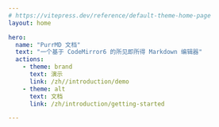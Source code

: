 ```yaml
---
# https://vitepress.dev/reference/default-theme-home-page
layout: home

hero:
  name: "PurrMD 文档"
  text: "一个基于 CodeMirror6 的所见即所得 Markdown 编辑器"
  actions:
    - theme: brand
      text: 演示
      link: /zh//introduction/demo
    - theme: alt
      text: 文档
      link: /zh/introduction/getting-started

---
```


